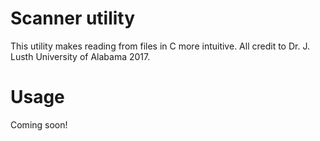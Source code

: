 # Scanner utility

This utility makes reading from files in C more intuitive. All credit to Dr. J. Lusth University of Alabama 2017.

# Usage
Coming soon!
